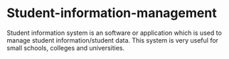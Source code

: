 # Student-information-management
Student information system is an software or  application which is used to manage student information/student data. This system is very useful for small schools, colleges and universities.
